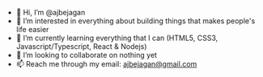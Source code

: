 - 👋 Hi, I’m @ajbejagan
- 👀 I’m interested in everything about building things that makes people's life easier
- 🌱 I’m currently learning everything that I can (HTML5, CSS3, Javascript/Typescript, React & Nodejs)
- 💞️ I’m looking to collaborate on nothing yet
- 📫 Reach me through my email: ajbejagan@gmail.com

<!---
ajbejagan/ajbejagan is a ✨ special ✨ repository because its `README.md` (this file) appears on your GitHub profile.
You can click the Preview link to take a look at your changes.
--->
